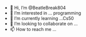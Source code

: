 - 👋 Hi, I’m @BeatleBreak804
- 👀 I’m interested in ... programming
- 🌱 I’m currently learning ...Cs50
- 💞️ I’m looking to collaborate on ...
- 📫 How to reach me ...

<!---
BeatleBreak804/BeatleBreak804 is a ✨ special ✨ repository because its `README.md` (this file) appears on your GitHub profile.
You can click the Preview link to take a look at your changes.
--->
